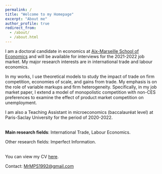 ```yaml
---
permalink: /
title: "Welcome to my Homepage"
excerpt: "About me"
author_profile: true
redirect_from: 
  - /about/
  - /about.html
---
```


I am a doctoral candidate in economics at [Aix-Marseille School of Economics](https://www.amse-aixmarseille.fr/fr/membres/molchanov) and will be available for interviews for the 2021-2022 job market. My major research interests are in international trade and labour economics. 

In my works, I use theoretical models to study the impact of trade on firm competition, economies of scale, and gains from trade. My emphasis is on the role of variable markups and firm heterogeneity. Specifically, in my job market paper, I extend a model of monopolistic competition with non-CES preferences to examine the effect of product market competition on unemployment.

I am also a Teaching Assistant in microeconomics (baccalauréat level) at Paris-Saclay University for the period of 2020-2022.
<br/><br/>

**Main research fields**: International Trade, Labour Economics.

Other research fields: Imperfect Information.
<br/><br/>

You can view my CV [here](https://www.dropbox.com/s/3xflzf4lvfity0w/CV%20MOLCHANOV.pdf?dl=0).

Contact: MrMPS1992@gmail.com 

